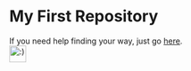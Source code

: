 # My First Repository
If you need help finding your way, just go [here](//gosoccerboy5.github.io/help/roadmap).  
<img src="https://raw.githubusercontent.com/gosoccerboy5/gosoccerboy5.github.io/master/resources/cat-head.svg" alt=":)" width="30"/>
